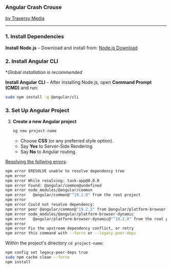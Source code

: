 ### Angular Crash Crouse
[by Traversy Media](https://youtu.be/3dHNOWTI7H8?si=ccH_vB61VnL19jy0)

---

### **1. Install Dependencies**
**Install Node.js** – Download and install from: [Node.js Download](https://nodejs.org/en/download)  

### **2. Install Angular CLI**
**Global installation is recommended*

**Install Angular CLI** – After installing Node.js, open **Command Prompt (CMD)** and run:  
   ```sh
   sudo npm install -g @angular/cli
   ```

### **3. Set Up Angular Project**
3. **Create a new Angular project**  
   ```sh
   ng new project-name
   ```
   - Choose **CSS** (or any preferred style option).  
   - Say **Yes** to Server-Side Rendering
   - Say **No** to Angular routing.  

[Resolving the follwing errors](https://medium.com/@nazran91/angular-initial-setup-c3cc908a4de):

```sh
npm error ERESOLVE unable to resolve dependency tree
npm error
npm error While resolving: task-app@0.0.0
npm error Found: @angular/common@undefined
npm error node_modules/@angular/common
npm error   @angular/common@"^19.2.0" from the root project
npm error
npm error Could not resolve dependency:
npm error peer @angular/common@"19.2.2" from @angular/platform-browser-dynamic@19.2.2
npm error node_modules/@angular/platform-browser-dynamic
npm error   @angular/platform-browser-dynamic@"^19.2.0" from the root project
npm error
npm error Fix the upstream dependency conflict, or retry
npm error this command with --force or --legacy-peer-deps
```

Within the project's directory `cd project-name`:
```sh
npm config set legacy-peer-deps true
sudo npm cache clean --force
npm install
```

